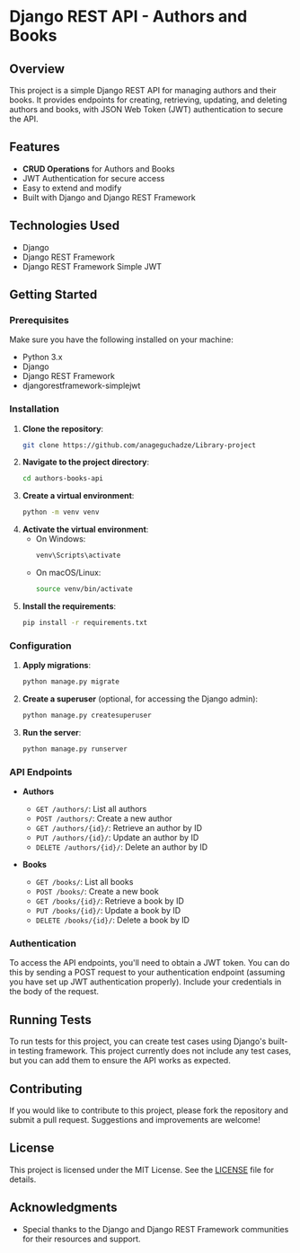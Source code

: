 # Django REST API - Authors and Books

## Overview

This project is a simple Django REST API for managing authors and their books. It provides endpoints for creating, retrieving, updating, and deleting authors and books, with JSON Web Token (JWT) authentication to secure the API.

## Features

- **CRUD Operations** for Authors and Books
- JWT Authentication for secure access
- Easy to extend and modify
- Built with Django and Django REST Framework

## Technologies Used

- Django
- Django REST Framework
- Django REST Framework Simple JWT

## Getting Started

### Prerequisites

Make sure you have the following installed on your machine:

- Python 3.x
- Django
- Django REST Framework
- djangorestframework-simplejwt

### Installation

1. **Clone the repository**:
    ```bash
    git clone https://github.com/anageguchadze/Library-project
    ```
2. **Navigate to the project directory**:
    ```bash
    cd authors-books-api
    ```
3. **Create a virtual environment**:
    ```bash
    python -m venv venv
    ```
4. **Activate the virtual environment**:
    - On Windows:
      ```bash
      venv\Scripts\activate
      ```
    - On macOS/Linux:
      ```bash
      source venv/bin/activate
      ```
5. **Install the requirements**:
    ```bash
    pip install -r requirements.txt
    ```

### Configuration

1. **Apply migrations**:
    ```bash
    python manage.py migrate
    ```
2. **Create a superuser** (optional, for accessing the Django admin):
    ```bash
    python manage.py createsuperuser
    ```
3. **Run the server**:
    ```bash
    python manage.py runserver
    ```

### API Endpoints

- **Authors**
    - `GET /authors/`: List all authors
    - `POST /authors/`: Create a new author
    - `GET /authors/{id}/`: Retrieve an author by ID
    - `PUT /authors/{id}/`: Update an author by ID
    - `DELETE /authors/{id}/`: Delete an author by ID

- **Books**
    - `GET /books/`: List all books
    - `POST /books/`: Create a new book
    - `GET /books/{id}/`: Retrieve a book by ID
    - `PUT /books/{id}/`: Update a book by ID
    - `DELETE /books/{id}/`: Delete a book by ID

### Authentication

To access the API endpoints, you'll need to obtain a JWT token. You can do this by sending a POST request to your authentication endpoint (assuming you have set up JWT authentication properly). Include your credentials in the body of the request.

## Running Tests

To run tests for this project, you can create test cases using Django's built-in testing framework. This project currently does not include any test cases, but you can add them to ensure the API works as expected.

## Contributing

If you would like to contribute to this project, please fork the repository and submit a pull request. Suggestions and improvements are welcome!

## License

This project is licensed under the MIT License. See the [LICENSE](LICENSE) file for details.

## Acknowledgments

- Special thanks to the Django and Django REST Framework communities for their resources and support.
